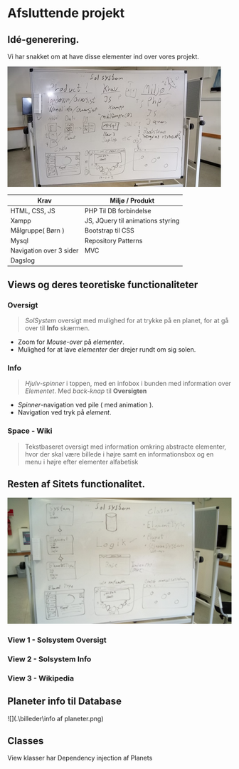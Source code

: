 # Afsluttende projekt

## Idé-generering.

Vi har snakket om at have disse elementer ind over vores projekt.

![](.\billeder\43476120_247507859281397_2510296328815247360_n.jpg)

| Krav                    | Miljø / Produkt                   |
| ----------------------- | --------------------------------- |
| HTML, CSS, JS           | PHP Til DB forbindelse            |
| Xampp                   | JS, JQuery til animations styring |
| Målgruppe( Børn )       | Bootstrap til CSS                 |
| Mysql                   | Repository Patterns               |
| Navigation over 3 sider | MVC                               |
| Dagslog                 |                                   |

## Views og deres teoretiske functionaliteter

### Oversigt 

> *SolSystem* oversigt med mulighed for at trykke på en planet, for at gå over til **Info** skærmen.

* Zoom for *Mouse-over* på *elementer*.
* Mulighed for at lave *elementer* der drejer rundt om sig solen.

### Info

> *Hjulv-spinner* i toppen, med en infobox i bunden med information over *Elementet*.
> Med *back-knap* til **Oversigten**

* *Spinner*-navigation ved pile ( med animation ).
* Navigation ved tryk på *element*.

### Space - Wiki

> Tekstbaseret oversigt med information omkring abstracte elementer, hvor der skal være billede i højre samt en informationsbox og en menu i højre efter elementer alfabetisk

## Resten af Sitets functionalitet.

![](.\billeder\Overview.png)

### View 1 - Solsystem Oversigt



### View 2 - Solsystem Info



### View 3 - Wikipedia

## Planeter info til Database

![](.\billeder\info af planeter.png)

## Classes

View klasser har Dependency injection af Planets

